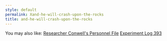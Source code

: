 ```yaml
---
style: default
permalink: Xand-he-will-crash-upon-the-rocks
title: and-he-will-crash-upon-the-rocks
---
```

You may also like:
[Researcher Conwell's Personnel File](http://scp-wiki.net/researcher-conwell-s-personnel-file)
[Experiment Log 393](http://scp-wiki.net/experiment-log-393)